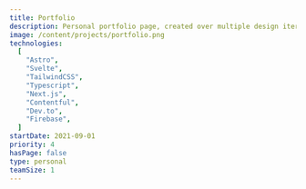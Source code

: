 ```yaml
---
title: Portfolio
description: Personal portfolio page, created over multiple design iterations with first Next.js and a headless CMS, then Astro and Svelte.
image: /content/projects/portfolio.png
technologies:
  [
    "Astro",
    "Svelte",
    "TailwindCSS",
    "Typescript",
    "Next.js",
    "Contentful",
    "Dev.to",
    "Firebase",
  ]
startDate: 2021-09-01
priority: 4
hasPage: false
type: personal
teamSize: 1
---
```

